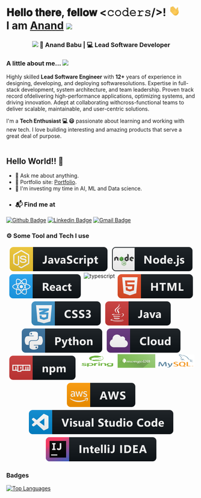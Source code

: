 <h1> 𝐇𝐞𝐥𝐥𝐨 𝐭𝐡𝐞𝐫𝐞, 𝐟𝐞𝐥𝐥𝐨𝐰 <𝚌𝚘𝚍𝚎𝚛𝚜/>! <img src="https://raw.githubusercontent.com/ABSphreak/ABSphreak/master/gifs/Hi.gif" width="30px"><br/>
I am <a href="https://github.com/Defcon27">Anand</a> <img height="30px" src="https://emojis.slackmojis.com/emojis/images/1531849430/4246/blob-sunglasses.gif?1531849430"></h1>

<div align="center">
<h3><img src="https://media.giphy.com/media/WUlplcMpOCEmTGBtBW/giphy.gif" width="30"> 👨 Anand Babu | 💻 Lead Software Developer </h3>
</div>

### A little about me...  <img src="https://media.giphy.com/media/VgCDAzcKvsR6OM0uWg/giphy.gif" width="50"> 

Highly skilled **Lead Software Engineer** with **12+** years of experience in designing, developing, and deploying softwaresolutions. Expertise in full-stack development, system architecture, and team leadership. Proven track record ofdelivering high-performance applications, optimizing systems, and driving innovation. Adept at collaborating withcross-functional teams to deliver scalable, maintainable, and user-centric solutions.

 I'm a **Tech Enthusiast 💻 😃** passionate about learning and working with new tech. I love building interesting and amazing products that serve a great deal of purpose. <br/><br/>

## Hello World!! 🤔
- 💬 Ask me about anything.
- 🎯 Portfolio site: [Portfolio](https://anandbabu2201.github.io/anandportfolio/).
- 🧠  I'm investing my time in AI, ML and Data science.
- ### 📬 Find me at
[![Github Badge](http://img.shields.io/badge/-Github-black?style=flat-square&logo=github&link=https://github.com/anandbabu2201/)](https://github.com/anandbabu2201/) 
[![Linkedin Badge](https://img.shields.io/badge/-LinkedIn-blue?style=flat-square&logo=Linkedin&logoColor=white&link=https://www.linkedin.com/in/anandbabu2201/)](https://www.linkedin.com/in/anandbabu2201/)
[![Gmail Badge](https://img.shields.io/badge/-Gmail-d14836?style=flat-square&logo=Gmail&logoColor=white&link=mailto:anandbabu2201@gmail.com)](mailto:anandbabu2201@gmail.com)


### ⚙️ Some Tool and Tech I use

<p align="center">
  <!-- For more icons please follow  https://github.com/MikeCodesDotNET/ColoredBadges -->
  <img src="svg/dev/languages/js.svg" alt="js" style="vertical-align:top; margin:4px">
   <img src="svg/dev/frameworks/nodejs.svg" alt="node" style="vertical-align:top; margin:4px"> 
 <img src="svg/dev/frameworks/react.svg" alt="react" style="vertical-align:top; margin:4px">
  <img src="https://raw.githubusercontent.com/danielcranney/readme-generator/main/public/icons/skills/typescript-colored.svg" alt="typescript" width="36" height="36" alt="TypeScript">
  <img src="svg/dev/languages/html.svg" alt="html" style="vertical-align:top; margin:4px">   
 <img src="svg/dev/languages/css3.svg" alt="css3" style="vertical-align:top; margin:4px">   
  <img src="svg/dev/languages/java.svg" alt="java" style="vertical-align:top; margin:4px">
  <img src="svg/dev/languages/python.svg" alt="python" style="vertical-align:top; margin:4px">
  <img src="svg/dev/misc/cloud.svg" alt="cloud" style="vertical-align:top; margin:4px">
  <img src="svg/dev/services/npm.svg" alt="npm" style="vertical-align:top; margin:4px">
   <img src="https://github.com/anandbabu2201/anandportfolio/blob/7062b6b8ef81a64f0c835c51436513015942332c/static/spring.png" alt="mongoDB" alt="typescript" width="100" height="36" >  
 <img src="https://github.com/anandbabu2201/anandportfolio/blob/7062b6b8ef81a64f0c835c51436513015942332c/static/mongoDB.jpeg" alt="mongoDB" alt="typescript" width="100" height="36" >  
 <img src="https://github.com/anandbabu2201/anandportfolio/blob/7062b6b8ef81a64f0c835c51436513015942332c/static/mysql.png" alt="mongoDB" alt="typescript" width="100" height="36" >  
 <img src="svg/dev/services/aws.svg" alt="aws" style="vertical-align:top; margin:4px">  
  <img src="svg/dev/tools/visualstudio_code.svg" alt="vscode" style="vertical-align:top; margin:4px">
 <img src="svg/dev/tools/jetbrains_intellij.svg" alt="IntelliJ" style="vertical-align:top; margin:4px">
</p>

### Badges

<a href="https://github.com/sathyalog" align="left"><img src="https://github-readme-stats.vercel.app/api/top-langs/?username=anandbabu2201&langs_count=10&title_color=0891b2&text_color=ffffff&icon_color=0891b2&bg_color=1c1917&hide_border=true&locale=en&custom_title=Top%20%Languages" alt="Top Languages" /></a>

